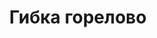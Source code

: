 ---
title: Гибка горелово
layout: index.html

big_hero:
    header: 'Изделия из листового металла любой сложности'
    caption: 'Расчёт, производство и доставка изделий из листвого металла под ключ'
    button:
        text: 'Оформить заказ'
        url: '#Form'
features:
    - feature:
        icon: './../../assets/img/icons/watch.svg'
        title: 'Изготовление от 2 часов c момента заказа'
        caption: 'Обработка заказа и изготовление заказанного товара в течение 2 часов с момента принятия заказа'
    - feature:
        icon: './../../assets/img/icons/person.svg'
        title: 'Индивидуальный подход'
        caption: 'Постоянное поддержание связи с клиентом для достижения наилучшего результата'
    - feature:
        icon: './../../assets/img/icons/van.svg'
        title: 'Доставка в удобное время'
        caption: 'Доставка в удобное время в пределах Санкт-Петербурга и Ленинградской области'
production:
    header: 'Наша продукция'
    caption: 'Основное направление нашей компании - это гибка металла. C применением современного оборудования мы изготавливаем любые виды изделий из листового металла в кратчайшие сроки.'
    subheader: 'Популярные услуги'
    services:
        - service:
            title: 'Доборные элементы'
            description: 'Доборные элементы для окон, витражных конструкций, фасадов и кровли'
            list:
                - item:
                    name: 'Отливы'
                    link: '/dobornye-elementy/otlivy'
                - item:
                    name: 'Фасонные элементы'
                    link: '/dobornye-elementy/fasonnye-elementy'
                - item:
                    name: 'Гибка металла'
                    link: '/dobornye-elementy/gibka-metalla'
                - item:
                    name: 'Парапеты'
                    link: '/dobornye-elementy/parapety'
                - item:
                    name: 'Откосы'
                    link: '/dobornye-elementy/otkosy'
        - service:
            title: 'Металлоконструкции для забора'
            description: 'Материалы для строительства заборов'
            list:
                - item:
                    name: 'Планки'
                    link: '/metallokonstuktsii-dlya-zabora/planki-dlya-zabora'
                - item:
                    name: 'Колпаки'
                    link: '/metallokonstuktsii-dlya-zabora/kolpaki-dlya-zabora'
                - item:
                    name: 'Парапеты'
                    link: '/metallokonstuktsii-dlya-zabora/parapety-dlya-zabora'
        - service:
            title: 'Вентиляция и дымоход'
            description: 'Изделия для отвода дыма и вентиляции'
            list:
                - item:
                    name: 'Вытяжные зонты'
                    link: '/ventilyatsiya-i-dymohod/vytyazhnye-zonty'
                - item:
                    name: 'Выход вентиляции'
                    link: '/ventilyatsiya-i-dymohod/vyhod-ventilyatsii'
                - item:
                    name: 'Дымник (колпак на трубу)'
                    link: '/ventilyatsiya-i-dymohod/dymnik'
        - service:
            title: 'Мягкая кровля и сайдинг'
            description: 'Структурные элементы кровли и внешняя облицовка строений'
            list:
                - item:
                    name: 'Т-образные планки'
                    link: '/myagkaya-krovlya-i-saiding/t-obraznye-planki'
                - item:
                    name: 'X-образные планки'
                    link: '/myagkaya-krovlya-i-saiding/x-obraznye-planki'
                - item:
                    name: 'Планки для мягкой кровли'
                    link: '/myagkaya-krovlya-i-saiding/planki-dlya-myagkoy-krovli'
        - service:
            title: 'Другое'
            description: 'Цельные изделя из листового металла различного назначения'
            list:
                - item:
                    name: 'Грядки и клумбы'
                    link: '/drugoe/gryadki-i-klumby'
                - item:
                    name: 'Кормушки для птиц и белок'
                    link: '/drugoe/kormushki'
    caption2: 'Помимо представленных услуг, мы занимаемся производством изделий из листового металла по индивидуальным заказам. Для каждого заказа стоимость расчитывается индивидуально.'
map:
    header: 'Контакты'
examples:
    title: 'Примеры наших работ'
    caption: 'Наши услуги составляют полный набор материалов и решений, необходимых для создания продукта.'
    examples:
        - example:
            title: 'Кованые флюгарки'
            price: '1 000 ₽'
            caption: 'Производство, установка'
            image: 'example1.jpg'
        - example:
            title: 'Example'
            price: '1 000 ₽'
            caption: 'Производство, установка'
            image: 'example2.jpg'
        - example:
            title: 'Кованый колпак на трубу'
            price: '1 000 ₽'
            caption: 'Производство, установка'
            image: 'example3.jpg'
---